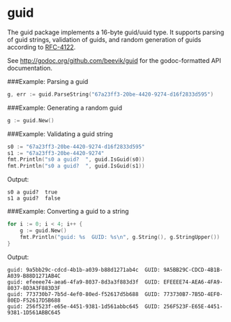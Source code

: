 guid
====

The guid package implements a 16-byte guid/uuid type. It supports parsing
of guid strings, validation of guids, and random generation of guids
according to [RFC-4122](http://www.ietf.org/rfc/rfc4122.txt).

See http://godoc.org/github.com/beevik/guid for the godoc-formatted API
documentation.

###Example: Parsing a guid

```go
g, err := guid.ParseString("67a23ff3-20be-4420-9274-d16f2833d595")
```

###Example: Generating a random guid

```go
g := guid.New()
```

###Example: Validating a guid string

```go
s0 := "67a23ff3-20be-4420-9274-d16f2833d595"
s1 := "67a23ff3-20be-4420-9274"
fmt.Println("s0 a guid?  ", guid.IsGuid(s0))
fmt.Println("s0 a guid?  ", guid.IsGuid(s1))
```

Output:
```
s0 a guid?  true
s1 a guid?  false
```

###Example: Converting a guid to a string

```go
for i := 0; i < 4; i++ {
	g := guid.New()
	fmt.Println("guid: %s  GUID: %s\n", g.String(), g.StringUpper())
}
```

Output:
```
guid: 9a5bb29c-cdcd-4b1b-a039-b88d1271ab4c  GUID: 9A5BB29C-CDCD-4B1B-A039-B88D1271AB4C
guid: efeeee74-aea6-4fa9-8037-8d3a3f883d3f  GUID: EFEEEE74-AEA6-4FA9-8037-8D3A3F883D3F
guid: 773730b7-7b5d-4ef0-80ed-f52617d5b688  GUID: 773730B7-7B5D-4EF0-80ED-F52617D5B688
guid: 256f523f-e65e-4451-9381-1d561abbc645  GUID: 256F523F-E65E-4451-9381-1D561ABBC645
```
